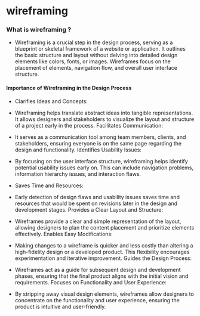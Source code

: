 # wireframing
### What is wireframing ?
- Wireframing is a crucial step in the design process, serving as a blueprint or skeletal framework of a website or application. It outlines the basic structure and layout without delving into detailed design elements like colors, fonts, or images. Wireframes focus on the placement of elements, navigation flow, and overall user interface structure.

#### Importance of Wireframing in the Design Process
- Clarifies Ideas and Concepts:

- Wireframing helps translate abstract ideas into tangible representations. It allows designers and stakeholders to visualize the layout and structure of a project early in the process.
Facilitates Communication:

- It serves as a communication tool among team members, clients, and stakeholders, ensuring everyone is on the same page regarding the design and functionality.
Identifies Usability Issues:

- By focusing on the user interface structure, wireframing helps identify potential usability issues early on. This can include navigation problems, information hierarchy issues, and interaction flaws.
- Saves Time and Resources:

- Early detection of design flaws and usability issues saves time and resources that would be spent on revisions later in the design and development stages.
Provides a Clear Layout and Structure:

- Wireframes provide a clear and simple representation of the layout, allowing designers to plan the content placement and prioritize elements effectively.
Enables Easy Modifications:

- Making changes to a wireframe is quicker and less costly than altering a high-fidelity design or a developed product. This flexibility encourages experimentation and iterative improvement.
Guides the Design Process:

- Wireframes act as a guide for subsequent design and development phases, ensuring that the final product aligns with the initial vision and requirements.
Focuses on Functionality and User Experience:

- By stripping away visual design elements, wireframes allow designers to concentrate on the functionality and user experience, ensuring the product is intuitive and user-friendly.
